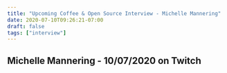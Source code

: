 ```yaml
---
title: "Upcoming Coffee & Open Source Interview - Michelle Mannering"
date: 2020-07-10T09:26:21-07:00
draft: false
tags: ["interview"]
---
```


## Michelle Mannering - 10/07/2020 on Twitch


<br /><br /><br /><br />
<br /><br /><br /><br /><br /><br /><br /><br />